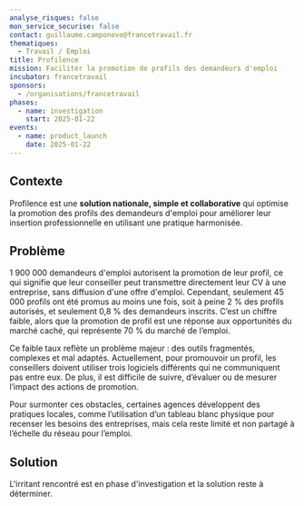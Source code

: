 ```yaml
---
analyse_risques: false
mon_service_securise: false
contact: guillaume.camponovo@francetravail.fr
thematiques:
  - Travail / Emploi
title: Profilence
mission: Faciliter la promotion de profils des demandeurs d'emploi
incubator: francetravail
sponsors:
  - /organisations/francetravail
phases:
  - name: investigation
    start: 2025-01-22
events:
  - name: product_launch
    date: 2025-01-22
---
```

## Contexte

Profilence est une **solution nationale, simple et collaborative** qui optimise la promotion des profils des demandeurs d'emploi pour améliorer leur insertion professionnelle en utilisant une pratique harmonisée.

## Problème

1 900 000 demandeurs d'emploi autorisent la promotion de leur profil, ce qui signifie que leur conseiller peut transmettre directement leur CV à une entreprise, sans diffusion d'une offre d'emploi. Cependant, seulement 45 000 profils ont été promus au moins une fois, soit à peine 2 % des profils autorisés, et seulement 0,8 % des demandeurs inscrits. C’est un chiffre faible, alors que la promotion de profil est une réponse aux opportunités du marché caché, qui représente 70 % du marché de l’emploi.

Ce faible taux reflète un problème majeur : des outils fragmentés, complexes et mal adaptés. Actuellement, pour promouvoir un profil, les conseillers doivent utiliser trois logiciels différents qui ne communiquent pas entre eux. De plus, il est difficile de suivre, d’évaluer ou de mesurer l’impact des actions de promotion.

Pour surmonter ces obstacles, certaines agences développent des pratiques locales, comme l’utilisation d’un tableau blanc physique pour recenser les besoins des entreprises, mais cela reste limité et non partagé à l’échelle du réseau pour l’emploi.

## Solution

L'irritant rencontré est en phase d'investigation et la solution reste à déterminer.

